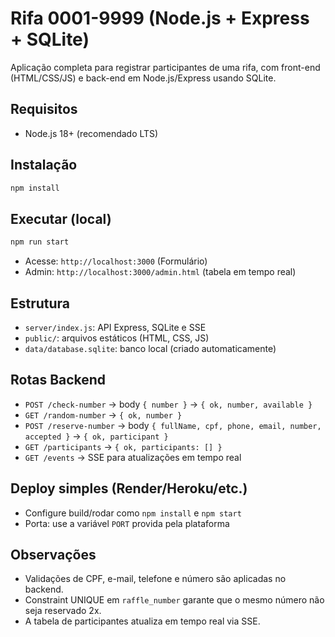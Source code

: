 # Rifa 0001-9999 (Node.js + Express + SQLite)

Aplicação completa para registrar participantes de uma rifa, com front-end (HTML/CSS/JS) e back-end em Node.js/Express usando SQLite.

## Requisitos
- Node.js 18+ (recomendado LTS)

## Instalação
```bash
npm install
```

## Executar (local)
```bash
npm run start
```
- Acesse: `http://localhost:3000` (Formulário)
- Admin: `http://localhost:3000/admin.html` (tabela em tempo real)

## Estrutura
- `server/index.js`: API Express, SQLite e SSE
- `public/`: arquivos estáticos (HTML, CSS, JS)
- `data/database.sqlite`: banco local (criado automaticamente)

## Rotas Backend
- `POST /check-number` → body `{ number }` → `{ ok, number, available }`
- `GET /random-number` → `{ ok, number }`
- `POST /reserve-number` → body `{ fullName, cpf, phone, email, number, accepted }` → `{ ok, participant }`
- `GET /participants` → `{ ok, participants: [] }`
- `GET /events` → SSE para atualizações em tempo real

## Deploy simples (Render/Heroku/etc.)
- Configure build/rodar como `npm install` e `npm start`
- Porta: use a variável `PORT` provida pela plataforma

## Observações
- Validações de CPF, e-mail, telefone e número são aplicadas no backend.
- Constraint UNIQUE em `raffle_number` garante que o mesmo número não seja reservado 2x.
- A tabela de participantes atualiza em tempo real via SSE.
